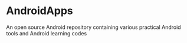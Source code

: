 # AndroidApps
An open source Android repository containing various practical Android tools and Android learning codes
